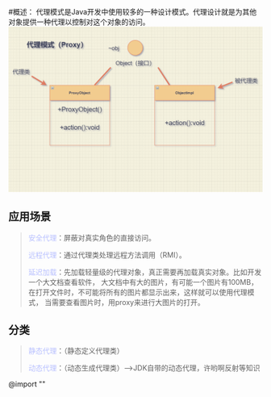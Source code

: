 #概述：
代理模式是Java开发中使用较多的一种设计模式。代理设计就是为其他对象提供一种代理以控制对这个对象的访问。
![img.png](../附件/img.png)
## 应用场景
> <font color=#b7bfff>安全代理</font>：屏蔽对真实角色的直接访问。
> 
> <font color=#b7bfff>远程代理</font>：通过代理类处理远程方法调用（RMI）。
> 
> <font color=#b7bfff>延迟加载</font>：先加载轻量级的代理对象，真正需要再加载真实对象。比如开发一个大文档查看软件，
大文档中有大的图片，有可能一个图片有100MB，在打开文件时，不可能将所有的图片都显示出来，这样就可以使用代理模式，
当需要查看图片时，用proxy来进行大图片的打开。

## 分类

> <font color=#b7bfff>静态代理</font>：（静态定义代理类）
> 
> <font color=#b7bfff>动态代理</font>：（动态生成代理类）-->JDK自带的动态代理，许哟啊反射等知识

@import ""
